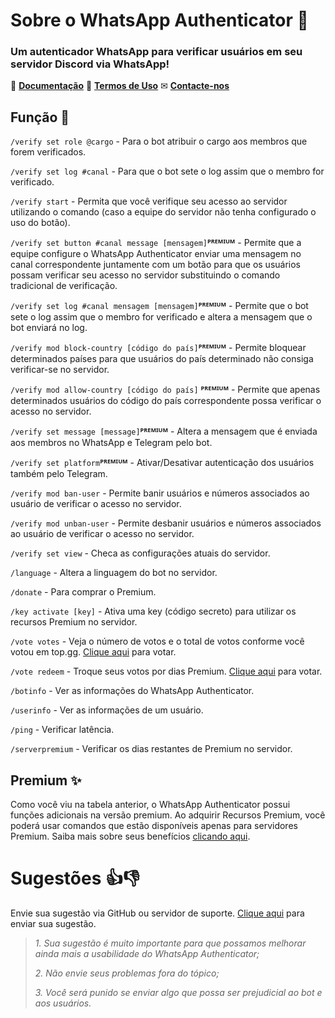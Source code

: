 # Sobre o WhatsApp Authenticator 🤖

### Um autenticador WhatsApp para verificar usuários em seu servidor Discord via WhatsApp!

📃 **[Documentação](https://docs.whatsappauthbot.com/v/br/)**
📝 **[Termos de Uso](https://docs.whatsappauthbot.com/v/br/termos)**
✉ **[Contacte-nos](https://whatsappauthbot.com/pt/contato)**

## Função 🔧

`/verify set role @cargo` - Para o bot atribuir o cargo aos membros que forem verificados.

`/verify set log #canal` - Para que o bot sete o log assim que o membro for verificado.

`/verify start` - Permita que você verifique seu acesso ao servidor utilizando o comando (caso a equipe do servidor não tenha configurado o uso do botão).

`/verify set button #canal message [mensagem]`**ᴾᴿᴱᴹᴵᵁᴹ** - Permite que a equipe configure o WhatsApp Authenticator enviar uma mensagem no canal correspondente juntamente com um botão para que os usuários possam verificar seu acesso no servidor substituindo o comando tradicional de verificação.

`/verify set log #canal mensagem [mensagem]`**ᴾᴿᴱᴹᴵᵁᴹ** - Permite que o bot sete o log assim que o membro for verificado e altera a mensagem que o bot enviará no log.

`/verify mod block-country [código do país]`**ᴾᴿᴱᴹᴵᵁᴹ** - Permite bloquear determinados países para que usuários do país determinado não consiga verificar-se no servidor.

`/verify mod allow-country [código do país]` **ᴾᴿᴱᴹᴵᵁᴹ** - Permite que apenas determinados usuários do código do país correspondente possa verificar o acesso no servidor.

`/verify set message [message]`**ᴾᴿᴱᴹᴵᵁᴹ** - Altera a mensagem que é enviada aos membros no WhatsApp e Telegram pelo bot.

`/verify set platform`**ᴾᴿᴱᴹᴵᵁᴹ** - Ativar/Desativar autenticação dos usuários também pelo Telegram. 

`/verify mod ban-user` - Permite banir usuários e números associados ao usuário de verificar o acesso no servidor.

`/verify mod unban-user` - Permite desbanir usuários e números associados ao usuário de verificar o acesso no servidor.

`/verify set view` - Checa as configurações atuais do servidor.

`/language` - Altera a linguagem do bot no servidor.

`/donate` - Para comprar o Premium.

`/key activate [key]` - Ativa uma key (código secreto) para utilizar os recursos Premium no servidor.

`/vote votes` - Veja o número de votos e o total de votos conforme você votou em top.gg. [Clique aqui](https://top.gg/bot/854509145021874186/vote) para votar.

`/vote redeem` - Troque seus votos por dias Premium. [Clique aqui](https://top.gg/bot/854509145021874186/vote) para votar.

`/botinfo` - Ver as informações do WhatsApp Authenticator.

`/userinfo` - Ver as informações de um usuário.

`/ping` - Verificar latência.

`/serverpremium` - Verificar os dias restantes de Premium no servidor.

## Premium ✨
Como você viu na tabela anterior, o WhatsApp Authenticator possui funções adicionais na versão premium. Ao adquirir Recursos Premium, você poderá usar comandos que estão disponíveis apenas para servidores Premium. Saiba mais sobre seus benefícios [clicando aqui](https://docs.whatsappauthbot.com/v/br/premium).


# Sugestões 👍👎
Envie sua sugestão via GitHub ou servidor de suporte. [Clique aqui](https://github.com/WhatsAppAuthenticator/WhatsAppAuthenticator/issues) para enviar sua sugestão.
> *1. Sua sugestão é muito importante para que possamos melhorar ainda mais a usabilidade do WhatsApp Authenticator;*
> 
> *2. Não envie seus problemas fora do tópico;*
> 
> *3. Você será punido se enviar algo que possa ser prejudicial ao bot e aos usuários.*

